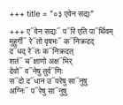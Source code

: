 +++
title = "०३ एवेन सद्यः"

+++
ए᳓वेन सद्यः᳓ प᳓रि एति पा᳓र्थिवम्  
मुहुर्गी᳓ रे᳓तो वृषभः᳓ क᳓निक्रदद्  
द᳓धद् रे᳓तः क᳓निक्रदत्  
शतं᳓ च᳓क्षाणो अक्ष᳓भिर्  
देवो᳓ व᳓नेषु तुर्व᳓णिः  
स᳓दो द᳓धान उ᳓परेषु सा᳓नुषु  
अग्निः᳓ प᳓रेषु सा᳓नुषु